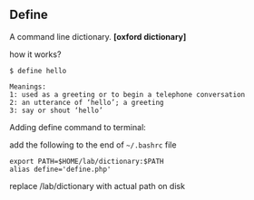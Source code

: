 Define 
--

A command line dictionary. **[oxford dictionary]**

how it works?
    
    $ define hello
    
    Meanings:
    1: used as a greeting or to begin a telephone conversation
    2: an utterance of ‘hello’; a greeting
    3: say or shout ‘hello’
    
    
Adding define command to terminal:

add the following to the end of `~/.bashrc` file

    export PATH=$HOME/lab/dictionary:$PATH
    alias define='define.php'
    
 replace /lab/dictionary with actual path on disk
